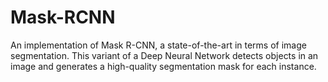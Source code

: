 # Mask-RCNN
An implementation of Mask R-CNN, a state-of-the-art in terms of image segmentation. This variant of a Deep Neural Network detects objects in an image and generates a high-quality segmentation mask for each instance.
